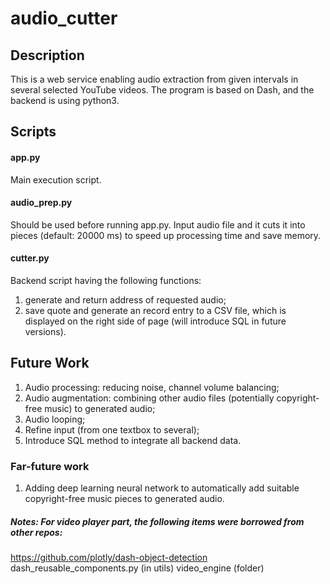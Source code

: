 
# audio_cutter
## Description
This is a web service enabling audio extraction from given intervals in several selected YouTube videos. The program is based on Dash, and the backend is using python3.  
## Scripts
#### app.py
Main execution script.

#### audio_prep.py
Should be used before running app.py. Input audio file and it cuts it into pieces (default: 20000 ms) to speed up processing time and save memory.

#### cutter.py
Backend script having the following functions:
1. generate and return address of requested audio;
2. save quote and generate an record entry to a CSV file, which is displayed on the right side of page (will introduce SQL in future versions).
  
## Future Work
1. Audio processing: reducing noise, channel volume balancing;
2. Audio augmentation: combining other audio files (potentially copyright-free music) to generated audio;
3. Audio looping;
4. Refine input (from one textbox to several);
5. Introduce SQL method to integrate all backend data.

### Far-future work
1. Adding deep learning neural network to automatically add suitable copyright-free music pieces to generated audio.

##### Notes: For video player part, the following items were borrowed from other repos: 
https://github.com/plotly/dash-object-detection
dash_reusable_components.py (in utils)
video_engine (folder)

